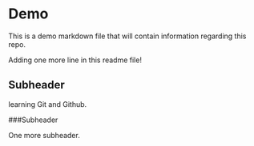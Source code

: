 # Demo

This is a demo markdown file that will contain information regarding this repo.

Adding one more line in this readme file!

## Subheader

learning Git and Github.

###Subheader

One more subheader.
